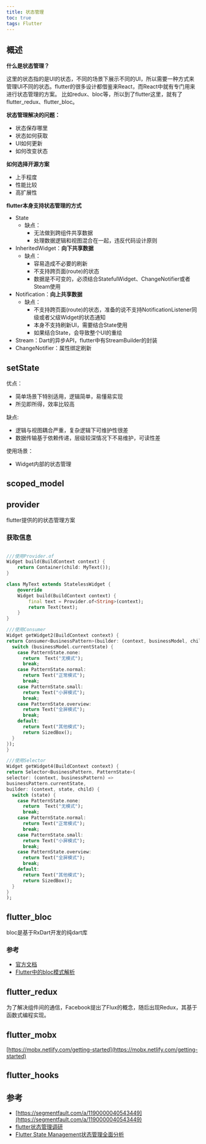 ```yaml
---
title: 状态管理
toc: true
tags: Flutter
---
```



## 概述

**什么是状态管理？**

这里的状态指的是UI的状态，不同的场景下展示不同的UI，所以需要一种方式来管理UI不同的状态。flutter的很多设计都借鉴来React，而React中就有专门用来进行状态管理的方案。
比如redux、bloc等，所以到了flutter这里，就有了flutter_redux、flutter_bloc。

**状态管理解决的问题：**

- 状态保存哪里
- 状态如何获取
- UI如何更新
- 如何改变状态


**如何选择开源方案**

- 上手程度
- 性能比较
- 高扩展性


**flutter本身支持状态管理的方式**

- State
  - 缺点：
    - 无法做到跨组件共享数据
    - 处理数据逻辑和视图混合在一起，违反代码设计原则
- InheritedWidget：**向下共享数据**
  - 缺点：
    - 容易造成不必要的刷新
    - 不支持跨页面(route)的状态
    - 数据是不可变的，必须结合StatefulWidget、ChangeNotifier或者Steam使用
- Notification：**向上共享数据**
  - 缺点：
    - 不支持跨页面(route)的状态，准备的说不支持NotificationListener同级或者父级Widget的状态通知
    - 本身不支持刷新UI，需要结合State使用
    - 如果结合State，会导致整个UI的重绘
- Stream：Dart的异步API，flutter中有StreamBuilder的封装
- ChangeNotifier：属性绑定刷新



## setState

优点：
- 简单场景下特别适用，逻辑简单，易懂易实现
- 所见即所得，效率比较高

缺点:
- 逻辑与视图耦合严重，复杂逻辑下可维护性很差
- 数据传输基于依赖传递，层级较深情况下不易维护，可读性差

使用场景：
- Widget内部的状态管理

## scoped_model


## provider

flutter提供的的状态管理方案

### 获取信息

```dart

///使用Provider.of
Widget build(BuildContext context) {
    return Container(child: MyText());
}

class MyText extends StatelessWidget {
    @override
    Widget build(BuildContext context) {
        final text = Provider.of<String>(context);
        return Text(text);
    }
}

///使用Consumer
Widget getWidget2(BuildContext context) {
return Consumer<BusinessPattern>(builder: (context, businessModel, child) {
  switch (businessModel.currentState) {
    case PatternState.none:
      return  Text("无模式");
      break;
    case PatternState.normal:
      return Text("正常模式");
      break;
    case PatternState.small:
      return Text("小屏模式");
      break;
    case PatternState.overview:
      return Text("全屏模式");
      break;
    default:
      return Text("其他模式");
      return SizedBox();
  }
});
}

///使用Selector
Widget getWidget4(BuildContext context) {
return Selector<BusinessPattern, PatternState>(
selector: (context, businessPattern) =>
businessPattern.currentState,
builder: (context, state, child) {
  switch (state) {
    case PatternState.none:
      return  Text("无模式");
      break;
    case PatternState.normal:
      return Text("正常模式");
      break;
    case PatternState.small:
      return Text("小屏模式");
      break;
    case PatternState.overview:
      return Text("全屏模式");
      break;
    default:
      return Text("其他模式");
      return SizedBox();
  }
}
);

```

## flutter_bloc

bloc是基于RxDart开发的纯dart库

### 参考

- [官方文档]()
- [Flutter中的bloc模式解析](https://juejin.cn/post/6955360043483004935)



## flutter_redux

为了解决组件间的通信，Facebook提出了Flux的概念，随后出现Redux，其基于函数式编程实现。


## flutter_mobx



[https://mobx.netlify.com/getting-started](https://mobx.netlify.com/getting-started)

## flutter_hooks


## 参考

- [https://segmentfault.com/a/1190000040543449](https://segmentfault.com/a/1190000040543449)
- [flutter状态管理调研](https://tzxhy.github.io/2020/03/03/flutter%E7%8A%B6%E6%80%81%E7%AE%A1%E7%90%86%E8%B0%83%E7%A0%94/)
- [Flutter State Management状态管理全面分析](https://segmentfault.com/a/1190000022748118)
